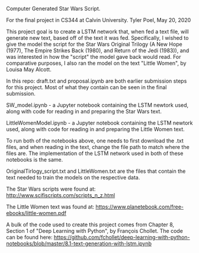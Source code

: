 Computer Generated Star Wars Script.

For the final project in CS344 at Calvin University. Tyler Poel, May 20, 2020

This project goal is to create a LSTM network that, when fed
a text file, will generate new text, based off of the text
it was fed. Specifically, I wished to give the model the script for 
the Star Wars Original Trilogy (A New Hope (1977), The Empire Strikes Back (1980), and
Return of the Jedi (1983)), and was interested in how the "script"
the model gave back would read. For comparative purposes, I also ran the 
model on the text "Little Women", by Louisa May Alcott.

In this repo:
draft.txt and proposal.ipynb are both earlier submission steps for this project. Most of what they contain can be seen
in the final submission.

SW_model.ipynb - a Jupyter notebook containing the LSTM newtork used,
along with code for reading in and preparing the Star Wars text.

LittleWomenModel.ipynb - a Jupyter notebook containing the LSTM newtork used,
along with code for reading in and preparing the Little Women text.

To run both of the notebooks above, one needs to first download the .txt files, and when reading in 
the text, change the file path to match where the files are.
The implementation of the LSTM network used in both of these notebooks is the same.

OriginalTirlogy_script.txt and LittleWomen.txt are the files that contain the text needed to train the models 
on the respective data.  

The Star Wars scripts were found at: http://www.scifiscripts.com/scripts_n_z.html

The Little Women text was found at: https://www.planetebook.com/free-ebooks/little-women.pdf

A bulk of the code used to create this project comes from Chapter 8, Section 1 of
"Deep Learning with Python", by François Chollet. The code
can be found here:
https://github.com/fchollet/deep-learning-with-python-notebooks/blob/master/8.1-text-generation-with-lstm.ipynb
